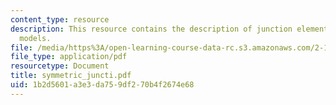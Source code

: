 ```yaml
---
content_type: resource
description: This resource contains the description of junction elements in network
  models.
file: /media/https%3A/open-learning-course-data-rc.s3.amazonaws.com/2-141-modeling-and-simulation-of-dynamic-systems-fall-2006/1b2d5601a3e3da759df270b4f2674e68_symmetric_juncti.pdf
file_type: application/pdf
resourcetype: Document
title: symmetric_juncti.pdf
uid: 1b2d5601-a3e3-da75-9df2-70b4f2674e68
---
```

